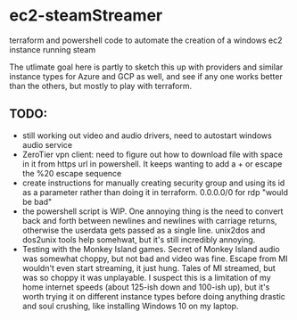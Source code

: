 # ec2-steamStreamer
terraform and powershell code to automate the creation of a windows ec2 instance running steam

The utlimate goal here is partly to sketch this up with providers and similar instance types for Azure and GCP as well, and see if any one works better than the others, but mostly to play with terraform.

## TODO:

- still working out video and audio drivers, need to autostart windows audio service
 - ZeroTier vpn client: need to figure out how to download file with space in it from https url in powershell.  It keeps wanting to add a + or escape the %20 escape sequence
- create instructions for manually creating security group and using its id as a parameter rather than doing it in terraform.  0.0.0.0/0 for rdp "would be bad"
- the powershell script is WIP.  One annoying thing is the need to convert back and forth between newlines and newlines with carriage returns, otherwise the userdata gets passed as a single line. unix2dos and dos2unix tools help somehwat, but it's still incredibly annoying.
- Testing with the Monkey Island games.  Secret of Monkey Island audio was somewhat choppy, but not bad and video was fine.  Escape from MI wouldn't even start streaming, it just hung.  Tales of MI streamed, but was so choppy it was unplayable.  I suspect this is a limitation of my home internet speeds (about 125-ish down and 100-ish up), but it's worth trying it on different instance types before doing anything drastic and soul crushing, like installing Windows 10 on my laptop.
